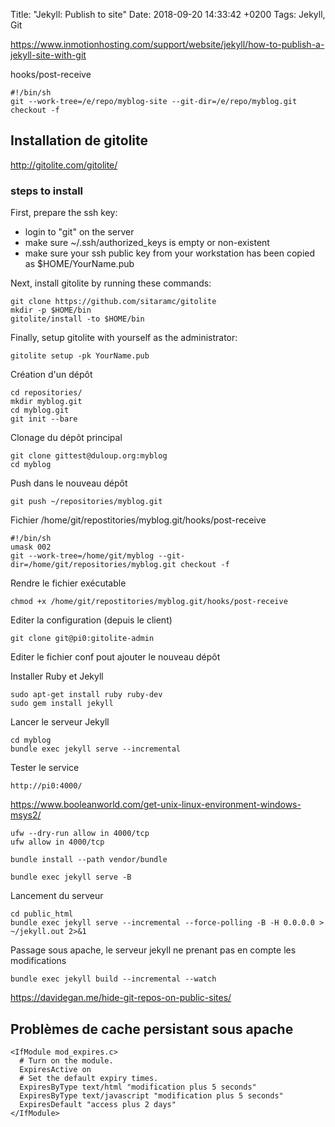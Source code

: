 Title:  "Jekyll: Publish to site"
Date:   2018-09-20 14:33:42 +0200
Tags: Jekyll, Git


<https://www.inmotionhosting.com/support/website/jekyll/how-to-publish-a-jekyll-site-with-git>

hooks/post-receive

	#!/bin/sh
	git --work-tree=/e/repo/myblog-site --git-dir=/e/repo/myblog.git checkout -f
	


## Installation de gitolite

<http://gitolite.com/gitolite/>

### steps to install

First, prepare the ssh key:

* login to "git" on the server
* make sure ~/.ssh/authorized_keys is empty or non-existent
* make sure your ssh public key from your workstation has been copied as $HOME/YourName.pub

Next, install gitolite by running these commands:

	git clone https://github.com/sitaramc/gitolite
	mkdir -p $HOME/bin
	gitolite/install -to $HOME/bin

Finally, setup gitolite with yourself as the administrator:

	gitolite setup -pk YourName.pub
	
Création d'un dépôt
	
	cd repositories/
	mkdir myblog.git
	cd myblog.git
	git init --bare
	
Clonage du dépôt principal
	
	git clone gittest@duloup.org:myblog
	cd myblog

Push dans le nouveau dépôt

	git push ~/repositories/myblog.git
	
Fichier /home/git/repostitories/myblog.git/hooks/post-receive

	#!/bin/sh
	umask 002
	git --work-tree=/home/git/myblog --git-dir=/home/git/repositories/myblog.git checkout -f

Rendre le fichier exécutable

	chmod +x /home/git/repostitories/myblog.git/hooks/post-receive
	
Editer la configuration (depuis le client)

	git clone git@pi0:gitolite-admin
	
Editer le fichier conf pout ajouter le nouveau dépôt

Installer Ruby et Jekyll
	
	sudo apt-get install ruby ruby-dev
	sudo gem install jekyll
	
Lancer le serveur Jekyll

	cd myblog
	bundle exec jekyll serve --incremental

Tester le service

	http://pi0:4000/

<https://www.booleanworld.com/get-unix-linux-environment-windows-msys2/>

	ufw --dry-run allow in 4000/tcp
	ufw allow in 4000/tcp

	bundle install --path vendor/bundle
	
	bundle exec jekyll serve -B

Lancement du serveur

	cd public_html
	bundle exec jekyll serve --incremental --force-polling -B -H 0.0.0.0 > ~/jekyll.out 2>&1

Passage sous apache, le serveur jekyll ne prenant pas en compte les modifications

	bundle exec jekyll build --incremental --watch

<https://davidegan.me/hide-git-repos-on-public-sites/>

## Problèmes de cache persistant sous apache

```
<IfModule mod_expires.c>
  # Turn on the module.
  ExpiresActive on
  # Set the default expiry times.
  ExpiresByType text/html "modification plus 5 seconds"
  ExpiresByType text/javascript "modification plus 5 seconds"
  ExpiresDefault "access plus 2 days"
</IfModule>
```
